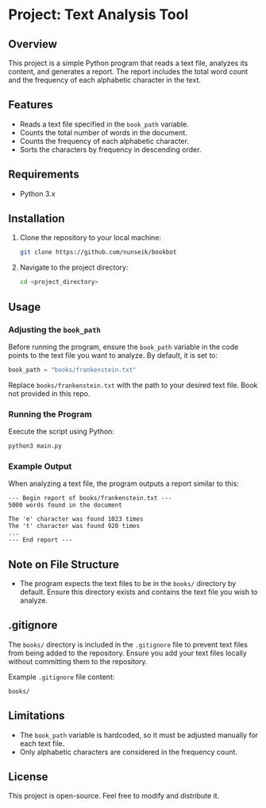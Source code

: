 # Project: Text Analysis Tool

## Overview
This project is a simple Python program that reads a text file, analyzes its content, and generates a report. The report includes the total word count and the frequency of each alphabetic character in the text.

## Features
- Reads a text file specified in the `book_path` variable.
- Counts the total number of words in the document.
- Counts the frequency of each alphabetic character.
- Sorts the characters by frequency in descending order.

## Requirements
- Python 3.x

## Installation
1. Clone the repository to your local machine:
   ```bash
   git clone https://github.com/nunseik/bookbot
   ```
2. Navigate to the project directory:
   ```bash
   cd <project_directory>
   ```

## Usage
### Adjusting the `book_path`
Before running the program, ensure the `book_path` variable in the code points to the text file you want to analyze. By default, it is set to:
```python
book_path = "books/frankenstein.txt"
```
Replace `books/frankenstein.txt` with the path to your desired text file. Book not provided in this repo.

### Running the Program
Execute the script using Python:
```bash
python3 main.py
```

### Example Output
When analyzing a text file, the program outputs a report similar to this:
```
--- Begin report of books/frankenstein.txt ---
5000 words found in the document

The 'e' character was found 1023 times
The 't' character was found 920 times
...
--- End report ---
```

## Note on File Structure
- The program expects the text files to be in the `books/` directory by default. Ensure this directory exists and contains the text file you wish to analyze.

## .gitignore
The `books/` directory is included in the `.gitignore` file to prevent text files from being added to the repository. Ensure you add your text files locally without committing them to the repository.

Example `.gitignore` file content:
```
books/
```

## Limitations
- The `book_path` variable is hardcoded, so it must be adjusted manually for each text file.
- Only alphabetic characters are considered in the frequency count.

## License
This project is open-source. Feel free to modify and distribute it.